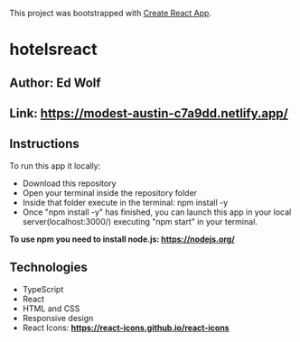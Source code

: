This project was bootstrapped with [Create React App](https://github.com/facebook/create-react-app).

# hotelsreact

## Author: Ed Wolf

## Link: **https://modest-austin-c7a9dd.netlify.app/**

## Instructions

To run this app it locally:
* Download this repository
* Open your terminal inside the repository folder
* Inside that folder execute in the terminal:  npm install -y
* Once "npm install -y" has finished, you can launch this app in your local server(localhost:3000/) executing "npm start" in your terminal.

**To use npm you need to install node.js: https://nodejs.org/**


## Technologies

* TypeScript
* React
* HTML and CSS
* Responsive design
* React Icons: **https://react-icons.github.io/react-icons**
